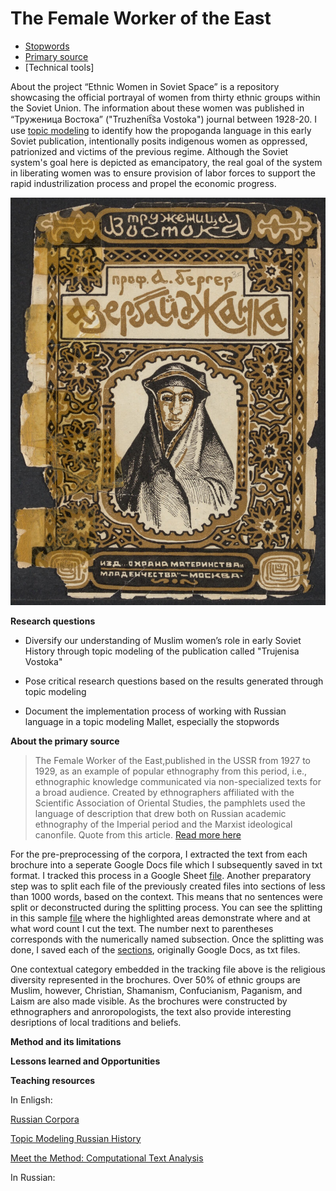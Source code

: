 # The Female Worker of the East

* [Stopwords](https://github.com/sayyarahuseynli/workeroftheeast.github.io/tree/main/Stopwords)
* [Primary source](https://github.com/sayyarahuseynli/workeroftheeast.github.io/tree/main/Primary%20source)
* [Technical tools]

About the project
“Ethnic Women in Soviet Space” is a repository showcasing the official portrayal of women from thirty ethnic groups within the Soviet Union. The information about these women was published in “Труженица Востока” ("Truzhenit︠s︡a Vostoka") journal between 1928-20. I use [topic modeling](https://programminghistorian.org/en/lessons/topic-modeling-and-mallet#what-is-topic-modeling-and-for-whom-is-this-useful) to identify how the propoganda language in this early Soviet publication, intentionally posits indigenous women as oppressed, patrionized and victims of the previous regime. Although the Soviet system's goal here is depicted as emancipatory, the real goal of the system in liberating women was to ensure provision of labor forces to support the rapid industrilization process and propel the economic progress.     

![cover picture](Azerbaijani.jpg)

**Research questions**

- Diversify our understanding of Muslim women’s role in early Soviet History through topic modeling of the publication called "Trujenisa Vostoka"
  
- Pose critical research questions based on the results generated through topic modeling
  
- Document the implementation process of working with Russian language in a topic modeling Mallet, especially the stopwords

**About the primary source**

>The Female Worker of the East,published in the USSR from 1927 to 1929, as an example of popular ethnography from this period, i.e., ethnographic knowledge communicated via non-specialized texts for a broad audience. Created by ethnographers affiliated with the Scientific Association of Oriental Studies, the pamphlets used the language of description that drew both on Russian academic ethnography of the Imperial period and the Marxist ideological canonfile. Quote from this article. [Read more here](https://cyberleninka.ru/article/n/voobrazhaya-sovetskiy-vostok-narrativy-populyarnoy-etnografii-v-serii-broshyur-truzhenitsa-vostoka-1927-1929/viewer) 

For the pre-preprocessing of the corpora, I extracted the text from each brochure into a seperate Google Docs file which I subsequently saved in txt format. I tracked this process in a Google Sheet [file](https://docs.google.com/spreadsheets/d/1WJqD3pefQvqm_7P4_fsjvtYJ_cCSSoVbIeO1uvRs0uo/edit?gid=0#gid=0). Another preparatory step was to split each file of the previously created files into sections of less than 1000 words, based on the context. This means that no sentences were split or deconstructed during the splitting process. You can see the splitting in this sample [file](https://docs.google.com/document/d/1tThhBmCiCsHAyF5pnhE9Sv-0Tci44ADkB0q_09MA4lQ/edit?tab=t.0) where the highlighted areas demonstrate where and at what word count I cut the text. The number next to parentheses corresponds with the numerically named subsection. Once the splitting was done, I saved each of the [sections](https://drive.google.com/drive/folders/1Hp3Uakgziklr1MQMSR1iq4sIr2kJy80s?usp=drive_link), originally Google Docs, as txt files. 

One contextual category embedded in the tracking file above is the religious diversity represented in the brochures. Over 50% of ethnic groups are Muslim, however, Christian, Shamanism, Confucianism, Paganism, and Laism are also made visible. As the brochures were constructed by ethnographers and anroropologists, the text also provide interesting desriptions of local traditions and beliefs.    

**Method and its limitations**

**Lessons learned and Opportunities**

**Teaching resources**

In Enligsh:

[Russian Corpora](https://ruscorpora.ru/en) 

[Topic Modeling Russian History](https://link.springer.com/chapter/10.1007/978-3-030-42855-6_24#Sec9)

[Meet the Method: Computational Text Analysis](https://cssh.northeastern.edu/nulab/meet-the-method-computational-text-analysis/)  

In Russian:


